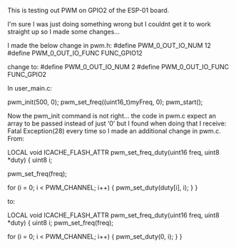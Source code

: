 This is testing out PWM on GPIO2 of the ESP-01 board.

I'm sure I was just doing something wrong but I couldnt get it to work straight up so I made some changes...

I made the below change in pwm.h:
#define PWM_0_OUT_IO_NUM 12
#define PWM_0_OUT_IO_FUNC FUNC_GPIO12

change to:
\#define PWM_0_OUT_IO_NUM 2
\#define PWM_0_OUT_IO_FUNC FUNC_GPIO2

In user_main.c:

pwm_init(500, 0);
pwm_set_freq((uint16_t)myFreq, 0);
pwm_start();

Now the pwm_init command is not right… the code in pwm.c expect an array to be passed instead of just ‘0’ but I found when doing that I receive: Fatal Exception(28) every time so I made an additional change in pwm.c.
From:


LOCAL void ICACHE_FLASH_ATTR
pwm_set_freq_duty(uint16 freq, uint8 *duty)
{
uint8 i;

pwm_set_freq(freq);

for (i = 0; i < PWM_CHANNEL; i++) {
pwm_set_duty(duty[i], i);
}
}

to:

LOCAL void ICACHE_FLASH_ATTR
pwm_set_freq_duty(uint16 freq, uint8 *duty)
{
uint8 i;
pwm_set_freq(freq);

for (i = 0; i < PWM_CHANNEL; i++) {
pwm_set_duty(0, i);
}
}
